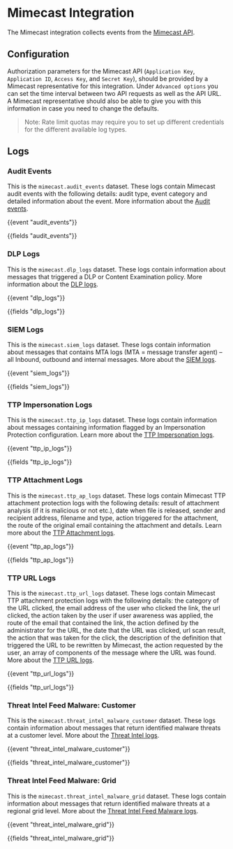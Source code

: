 # Mimecast Integration

The Mimecast integration collects events from the [Mimecast API](https://integrations.mimecast.com/documentation/).

## Configuration

Authorization parameters for the Mimecast API (`Application Key`, `Application ID`, `Access Key`, and `Secret Key`), should be provided by a Mimecast representative for this integration.
Under `Advanced options` you can set the time interval between two API requests as well as the API URL. A Mimecast representative should also be able to give you with this information in case you need to change the defaults. 

> Note: Rate limit quotas may require you to set up different credentials for the different available log types.

## Logs

### Audit Events

This is the `mimecast.audit_events` dataset. These logs contain Mimecast audit events with the following details: audit type, event category and detailed information about the event. More information about the  [Audit events](https://integrations.mimecast.com/documentation/endpoint-reference/logs-and-statistics/get-audit-events/).

{{event "audit_events"}}

{{fields "audit_events"}}

### DLP Logs

This is the `mimecast.dlp_logs` dataset. These logs contain information about messages that triggered a DLP or Content Examination policy. More information about the [DLP logs](https://integrations.mimecast.com/documentation/endpoint-reference/logs-and-statistics/get-dlp-logs/). 

{{event "dlp_logs"}}

{{fields "dlp_logs"}}

### SIEM Logs

This is the `mimecast.siem_logs` dataset. These logs contain information about messages that contains MTA logs (MTA = message transfer agent) – all Inbound, outbound and internal messages. More about the [SIEM logs](https://integrations.mimecast.com/documentation/tutorials/understanding-siem-logs/).

{{event "siem_logs"}}

{{fields "siem_logs"}}

### TTP Impersonation Logs

This is the `mimecast.ttp_ip_logs` dataset. These logs contain information about messages containing information flagged by an Impersonation Protection configuration. Learn more about the [TTP Impersonation logs](https://integrations.mimecast.com/documentation/endpoint-reference/logs-and-statistics/get-ttp-impersonation-protect-logs/). 

{{event "ttp_ip_logs"}}

{{fields "ttp_ip_logs"}}

### TTP Attachment Logs

This is the `mimecast.ttp_ap_logs` dataset. These logs contain Mimecast TTP attachment protection logs with the following details: result of attachment analysis (if it is malicious or not etc.), date when file is released, sender and recipient address, filename and type, action triggered for the attachment, the route of the original email containing the attachment and details. Learn more about the [TTP Attachment logs](https://integrations.mimecast.com/documentation/endpoint-reference/logs-and-statistics/get-ttp-attachment-protection-logs/).

{{event "ttp_ap_logs"}}

{{fields "ttp_ap_logs"}}

### TTP URL Logs

This is the `mimecast.ttp_url_logs` dataset. These logs contain Mimecast TTP attachment protection logs with the following details: the category of the URL clicked, the email address of the user who clicked the link, the url clicked, the action taken by the user if user awareness was applied, the route of the email that contained the link, the action defined by the administrator for the URL, the date that the URL was clicked, url scan result, the action that was taken for the click, the description of the definition that triggered the URL to be rewritten by Mimecast, the action requested by the user, an array of components of the message where the URL was found. More about the [TTP URL logs](https://integrations.mimecast.com/documentation/endpoint-reference/logs-and-statistics/get-ttp-url-logs/). 

{{event "ttp_url_logs"}}

{{fields "ttp_url_logs"}}

### Threat Intel Feed Malware: Customer

This is the `mimecast.threat_intel_malware_customer` dataset. These logs contain information about messages that return identified malware threats at a customer level. More about the [Threat Intel logs](https://integrations.mimecast.com/documentation/endpoint-reference/threat-intel/get-feed/). 

{{event "threat_intel_malware_customer"}}

{{fields "threat_intel_malware_customer"}}

### Threat Intel Feed Malware: Grid

This is the `mimecast.threat_intel_malware_grid` dataset. These logs contain information about messages that return identified malware threats at a regional grid level. More about the [Threat Intel Feed Malware logs](https://integrations.mimecast.com/documentation/endpoint-reference/threat-intel/get-feed/). 

{{event "threat_intel_malware_grid"}}

{{fields "threat_intel_malware_grid"}}